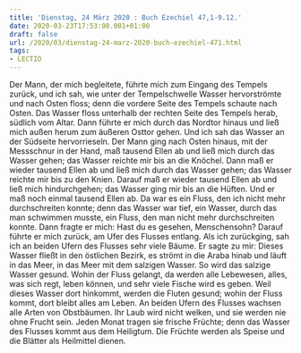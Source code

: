 ```yaml
---
title: 'Dienstag, 24 März 2020 : Buch Ezechiel 47,1-9.12.'
date: 2020-03-23T17:53:00.001+01:00
draft: false
url: /2020/03/dienstag-24-marz-2020-buch-ezechiel-471.html
tags: 
- LECTIO
---
```


Der Mann, der mich begleitete, führte mich zum Eingang des Tempels zurück, und ich sah, wie unter der Tempelschwelle Wasser hervorströmte und nach Osten floss; denn die vordere Seite des Tempels schaute nach Osten. Das Wasser floss unterhalb der rechten Seite des Tempels herab, südlich vom Altar. Dann führte er mich durch das Nordtor hinaus und ließ mich außen herum zum äußeren Osttor gehen. Und ich sah das Wasser an der Südseite hervorrieseln. Der Mann ging nach Osten hinaus, mit der Messschnur in der Hand, maß tausend Ellen ab und ließ mich durch das Wasser gehen; das Wasser reichte mir bis an die Knöchel. Dann maß er wieder tausend Ellen ab und ließ mich durch das Wasser gehen; das Wasser reichte mir bis zu den Knien. Darauf maß er wieder tausend Ellen ab und ließ mich hindurchgehen; das Wasser ging mir bis an die Hüften. Und er maß noch einmal tausend Ellen ab. Da war es ein Fluss, den ich nicht mehr durchschreiten konnte; denn das Wasser war tief, ein Wasser, durch das man schwimmen musste, ein Fluss, den man nicht mehr durchschreiten konnte. Dann fragte er mich: Hast du es gesehen, Menschensohn? Darauf führte er mich zurück, am Ufer des Flusses entlang. Als ich zurückging, sah ich an beiden Ufern des Flusses sehr viele Bäume. Er sagte zu mir: Dieses Wasser fließt in den östlichen Bezirk, es strömt in die Araba hinab und läuft in das Meer, in das Meer mit dem salzigen Wasser. So wird das salzige Wasser gesund. Wohin der Fluss gelangt, da werden alle Lebewesen, alles, was sich regt, leben können, und sehr viele Fische wird es geben. Weil dieses Wasser dort hinkommt, werden die Fluten gesund; wohin der Fluss kommt, dort bleibt alles am Leben. An beiden Ufern des Flusses wachsen alle Arten von Obstbäumen. Ihr Laub wird nicht welken, und sie werden nie ohne Frucht sein. Jeden Monat tragen sie frische Früchte; denn das Wasser des Flusses kommt aus dem Heiligtum. Die Früchte werden als Speise und die Blätter als Heilmittel dienen.